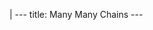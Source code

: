 |
                        ---
                        title: Many Many Chains
                        ---